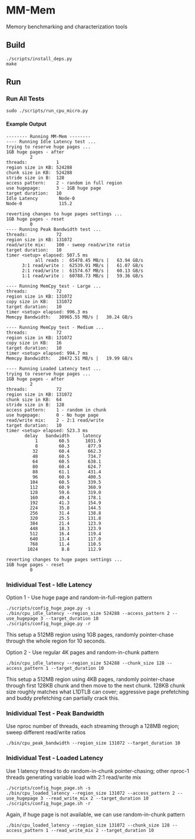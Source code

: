 # MM-Mem
Memory benchmarking and characterization tools

## Build
```
./scripts/install_deps.py
make
```

## Run

### Run All Tests
```
sudo ./scripts/run_cpu_micro.py
```

#### Example Output
```
-------- Running MM-Mem --------
---- Running Idle Latency test ...
trying to reserve huge pages ...
1GB huge pages - after
         2
threads:           1
region size in KB: 524288
chunk size in KB:  524288
stride size in B:  128
access pattern:    2 - random in full region
use hugepage:      3 - 1GB huge page
target duration:   10
Idle Latency        Node-0
Node-0              115.2

reverting changes to huge pages settings ...
1GB huge pages - reset
         0
---- Running Peak Bandwidth test ...
threads:           72
region size in KB: 131072
read/write mix:    100 - sweep read/write ratio
target duration:   10
timer <setup> elapsed: 507.5 ms
           all reads :  65478.45 MB/s |   63.94 GB/s
      3:1 read/write :  62539.91 MB/s |   61.07 GB/s
      2:1 read/write :  61574.67 MB/s |   60.13 GB/s
      1:1 read/write :  60788.73 MB/s |   59.36 GB/s

---- Running MemCpy test - Large ...
threads:           72
region size in KB: 131072
copy size in KB:   131072
target duration:   10
timer <setup> elapsed: 996.3 ms
Memcpy Bandwidth:   30965.55 MB/s |   30.24 GB/s

---- Running MemCpy test - Medium ...
threads:           72
region size in KB: 131072
copy size in KB:   16
target duration:   10
timer <setup> elapsed: 994.7 ms
Memcpy Bandwidth:   20472.51 MB/s |   19.99 GB/s

---- Running Loaded Latency test ...
trying to reserve huge pages ...
1GB huge pages - after
         2
threads:           72
region size in KB: 131072
chunk size in KB:  64
stride size in B:  128
access pattern:    1 - random in chunk
use hugepage:      0 - No huge page
read/write mix:    2 - 2:1 read/write
target duration:   10
timer <setup> elapsed: 523.3 ms
       delay   bandwidth     latency
           1        60.5      1031.9
           8        60.3       877.9
          32        60.4       662.3
          48        60.5       734.7
          64        60.5       638.1
          80        60.4       624.7
          88        61.1       431.4
          96        60.9       400.5
         104        60.5       339.5
         112        60.9       360.9
         128        59.6       319.0
         160        49.4       178.1
         192        41.3       154.9
         224        35.8       144.5
         256        31.4       138.8
         320        25.5       131.8
         384        21.4       123.9
         448        18.3       123.9
         512        16.4       119.4
         640        13.4       117.0
         768        11.4       110.5
        1024         8.8       112.9

reverting changes to huge pages settings ...
1GB huge pages - reset
         0
```

### Inidividual Test - Idle Latency
Option 1 - Use huge page and random-in-full-region pattern
```
./scripts/config_huge_page.py -s
./bin/cpu_idle_latency --region_size 524288 --access_pattern 2 --use_hugepage 3 --target_duration 10
./scripts/config_huge_page.py -r
```
This setup a 512MB region using 1GB pages, randomly pointer-chase through the whole region for 10 seconds.

Option 2 - Use regular 4K pages and random-in-chunk pattern
```
./bin/cpu_idle_latency --region_size 524288 --chunk_size 128 --access_pattern 1 --target_duration 10
```
This setup a 512MB region using 4KB pages, randomly pointer-chase through first 128KB chunk and then move to the next chunk.
128KB chunk size roughly matches what L1DTLB can cover; aggressive page prefetching and buddy prefetching can partially crack this.

### Inidividual Test - Peak Bandwidth
Use nproc number of threads, each streaming through a 128MB region; sweep different read/write ratios
```
./bin/cpu_peak_bandwidth --region_size 131072 --target_duration 10
```

### Inidividual Test - Loaded Latency
Use 1 latency thread to do random-in-chunk pointer-chasing; other nproc-1 threads generating variable load with 2:1 read/write mix
```
./scripts/config_huge_page.sh -s
./bin/cpu_loaded_latency --region_size 131072 --access_pattern 2 --use_hugepage 3 --read_write_mix 2 --target_duration 10
./scripts/config_huge_page.sh -r
```

Again, if huge page is not available, we can use random-in-chunk pattern
```
./bin/cpu_loaded_latency --region_size 131072 --chunk_size 128 --access_pattern 1 --read_write_mix 2 --target_duration 10
```
